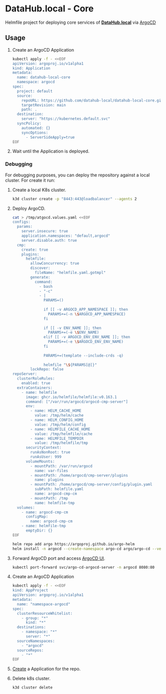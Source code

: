 # DataHub.local - Core

Helmfile project for deploying core services of [**DataHub.local**](https://datahub-local.alvsanand.com/) via [ArgoCD](https://argo-cd.readthedocs.io/en/stable/)

## Usage

1. Create an ArgoCD Application

    ```bash
    kubectl apply -f - <<EOF
    apiVersion: argoproj.io/v1alpha1
    kind: Application
    metadata:
      name: datahub-local-core
      namespace: argocd
    spec:
      project: default
      source:
        repoURL: https://github.com/datahub-local/datahub-local-core.git
        targetRevision: main
        path: .
      destination:
        server: "https://kubernetes.default.svc"
      syncPolicy:
        automated: {}
        syncOptions:
          - ServerSideApply=true
    EOF
    ```

2. Wait until the Application is deployed.

### Debugging

For debugging purposes, you can deploy the repository against a local cluster. For create it run:

1. Create a local K8s cluster.

    ```bash
    k3d cluster create -p "8443:443@loadbalancer" --agents 2
    ```

2. Deploy ArgoCD.

    ```bash
    cat > /tmp/atgocd.values.yaml <<EOF
    configs:
      params:
        server.insecure: true
        application.namespaces: "default,argocd"
        server.disable.auth: true
      cmp:
        create: true
        plugins:
          helmfile:
            allowConcurrency: true
            discover:
              fileName: "helmfile.yaml.gotmpl"
            generate:
              command:
                - bash
                - "-c"
                - |
                  PARAMS=()
  
                  if [[ -v ARGOCD_APP_NAMESPACE ]]; then
                    PARAMS+=(-n \$ARGOCD_APP_NAMESPACE)
                  fi
  
                  if [[ -v ENV_NAME ]]; then
                    PARAMS+=(-e \$ENV_NAME)
                  elif [[ -v ARGOCD_ENV_ENV_NAME ]]; then
                    PARAMS+=(-e \$ARGOCD_ENV_ENV_NAME)
                  fi
                  
                  PARAMS+=(template --include-crds -q)
                  
                  helmfile "\${PARAMS[@]}"
            lockRepo: false
    repoServer:
      clusterRoleRules:
        enabled: true
      extraContainers:
        - name: helmfile
          image: ghcr.io/helmfile/helmfile:v0.163.1
          command: ["/var/run/argocd/argocd-cmp-server"]
          env:
            - name: HELM_CACHE_HOME
              value: /tmp/helm/cache
            - name: HELM_CONFIG_HOME
              value: /tmp/helm/config
            - name: HELMFILE_CACHE_HOME
              value: /tmp/helmfile/cache
            - name: HELMFILE_TEMPDIR
              value: /tmp/helmfile/tmp
          securityContext:
            runAsNonRoot: true
            runAsUser: 999
          volumeMounts:
            - mountPath: /var/run/argocd
              name: var-files
            - mountPath: /home/argocd/cmp-server/plugins
              name: plugins
            - mountPath: /home/argocd/cmp-server/config/plugin.yaml
              subPath: helmfile.yaml
              name: argocd-cmp-cm
            - mountPath: /tmp
              name: helmfile-tmp
      volumes:
        - name: argocd-cmp-cm
          configMap:
            name: argocd-cmp-cm
        - name: helmfile-tmp
          emptyDir: {}
    EOF

    helm repo add argo https://argoproj.github.io/argo-helm
    helm install -n argocd --create-namespace argo-cd argo/argo-cd --version 6.7.17 --values /tmp/atgocd.values.yaml
    ```

3. Forward ArgoCD port and access [ArgoCD UI](http://localhost:8080).

    ```bash
    kubectl port-forward svc/argo-cd-argocd-server -n argocd 8080:80
    ```

4. Create an ArgoCD Application

    ```bash
    kubectl apply -f - <<EOF
    kind: AppProject
    apiVersion: argoproj.io/v1alpha1
    metadata:
      name: "namespace-argocd"
    spec:
      clusterResourceWhitelist:
        - group: "*"
          kind: "*"
      destinations:
        - namespace: "*"
          server: "*"
      sourceNamespaces:
        - "argocd"
      sourceRepos:
        - "*"
    EOF
    ```

5. [Create](#usage) a Application for the repo.

6. Delete k8s cluster.

    ```bash
    k3d cluster delete
    ```
